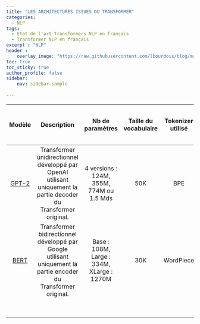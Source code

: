 ```yaml
---
title: "LES ARCHITECTURES ISSUES DU TRANSFORMER"
categories:
  - NLP
tags:
  - Etat de l'art Transformers NLP en français
  - Transformer NLP en français
excerpt : "NLP"
header :
    overlay_image: "https://raw.githubusercontent.com/lbourdois/blog/master/assets/images/Transformer/Transformers_blog.png"
toc: true
toc_sticky: true
author_profile: false
sidebar:
    nav: sidebar-sample
    
---
```


| Modèle  | Description | Nb de paramètres  | Taille du vocabulaire  | Tokenizer utilisé  | Nb de tokens max pris en compte   |
|:-:|:-:|:-:|:-:|:-:|:-:|
| [GPT-2](https://openai.com/blog/better-language-models/) | Transformer unidirectionnel développé par OpenAI utilisant uniquement la partie decoder du Transformer original. | 4 versions : 124M, 355M, 774M ou 1.5 Mds  | 50K  | BPE  |  1024 |
| [BERT](https://github.com/google-research/bert) |Transformer bidirectionnel développé par Google utilisant uniquement la partie encoder du Transformer original.   | Base : 108M,<br> Large : 334M,<br> XLarge : 1270M  | 30K  | WordPiece   |   |
|   |   |   |   |   |   |
|   |   |   |   |   |   |
|   |   |   |   |   |   |
|   |   |   |   |   |   |
|   |   |   |   |   |   |
|   |   |   |   |   |   |
|   |   |   |   |   |   |
|   |   |   |   |   |   |
